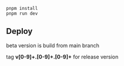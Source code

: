 ```
pnpm install
pnpm run dev
```

## Deploy

beta version is build from main branch

tag **v[0-9]+.[0-9]+.[0-9]+** for release version
